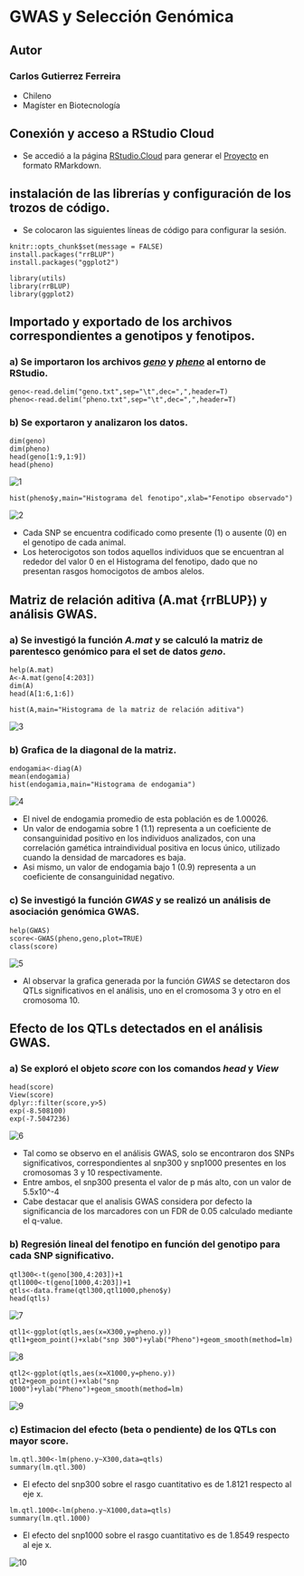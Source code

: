 # GWAS y Selección Genómica  

## **Autor**  
### Carlos Gutierrez Ferreira  
- Chileno  
- Magíster en Biotecnología

## Conexión y acceso a RStudio Cloud

- Se accedió a la página [RStudio.Cloud](https://rstudio.cloud/projects) para generar el [Proyecto](https://github.com/GenomicsEducation/CarlosGutierrez/blob/main/GWAS_Seleccion_Genomica/Archivos/Practica_GWAS_asociacion_genomica.Rmd) en formato RMarkdown.

## instalación de las librerías y configuración de los trozos de código.

- Se colocaron las siguientes líneas de código para configurar la sesión.

```{r, echo=FALSE, message = FALSE, warning = FALSE}
knitr::opts_chunk$set(message = FALSE)
install.packages("rrBLUP")
install.packages("ggplot2")
```
```{r, echo=FALSE}
library(utils)
library(rrBLUP)
library(ggplot2)
```

## Importado y exportado de los archivos correspondientes a genotipos y fenotipos.

### a) Se importaron los archivos [*geno*](https://github.com/GenomicsEducation/CarlosGutierrez/blob/main/GWAS_Seleccion_Genomica/Archivos/geno.txt) y [*pheno*](https://github.com/GenomicsEducation/CarlosGutierrez/blob/main/GWAS_Seleccion_Genomica/Archivos/pheno.txt) al entorno de RStudio.

```{r}
geno<-read.delim("geno.txt",sep="\t",dec=",",header=T)
pheno<-read.delim("pheno.txt",sep="\t",dec=",",header=T)
```

### b) Se exportaron y analizaron los datos.

```{r}
dim(geno)
dim(pheno)
head(geno[1:9,1:9])
head(pheno)
```

![1](https://user-images.githubusercontent.com/80927233/125408714-2d99a200-e389-11eb-8d0b-ea9699da6b2f.jpg)

```{r}
hist(pheno$y,main="Histograma del fenotipo",xlab="Fenotipo observado")
```

![2](https://user-images.githubusercontent.com/80927233/125408737-35f1dd00-e389-11eb-98fc-58ce24c16fa6.jpg)

- Cada SNP se encuentra codificado como presente (1) o ausente (0) en el genotipo de cada animal.  
- Los heterocigotos son todos aquellos individuos que se encuentran al rededor del valor 0 en el Histograma del fenotipo, dado que no presentan rasgos homocigotos de ambos alelos.

## Matriz de relación aditiva (A.mat {rrBLUP}) y análisis GWAS.

### a) Se investigó la función *A.mat* y se calculó la matriz de parentesco genómico para el set de datos *geno*.

```{r}
help(A.mat)
A<-A.mat(geno[4:203]) 
dim(A)
head(A[1:6,1:6])
```
```{r}
hist(A,main="Histograma de la matriz de relación aditiva")
```
![3](https://user-images.githubusercontent.com/80927233/125408926-676aa880-e389-11eb-8325-edf79b348a2d.jpg)

### b) Grafica de la diagonal de la matriz.

```{r}
endogamia<-diag(A)
mean(endogamia)
hist(endogamia,main="Histograma de endogamia")
```

![4](https://user-images.githubusercontent.com/80927233/125409046-836e4a00-e389-11eb-9a8d-2104a64057d3.jpg)

- El nivel de endogamia promedio de esta población es de 1.00026.  
- Un valor de endogamia sobre 1 (1.1) representa a un coeficiente de consanguinidad positivo en los individuos analizados, con una correlación gamética intraindividual positiva en locus único, utilizado cuando la densidad de marcadores es baja.  
- Asi mismo, un valor de endogamia bajo 1 (0.9) representa a un coeficiente de consanguinidad negativo.

### c) Se investigó la función *GWAS* y se realizó un análisis de asociación genómica GWAS.

```{r}
help(GWAS)
score<-GWAS(pheno,geno,plot=TRUE)
class(score)
```

![5](https://user-images.githubusercontent.com/80927233/125409106-9254fc80-e389-11eb-95f2-7f5eb398b2da.jpg)

- Al observar la grafica generada por la función *GWAS* se detectaron dos QTLs significativos en el análisis, uno en el cromosoma 3 y otro en el cromosoma 10.

## Efecto de los QTLs detectados en el análisis GWAS.

### a) Se exploró el objeto *score* con los comandos *head* y *View*

```{r}
head(score)
View(score)
dplyr::filter(score,y>5)
exp(-8.508100)
exp(-7.5047236)
```

![6](https://user-images.githubusercontent.com/80927233/125409166-a0a31880-e389-11eb-983a-cefadddc0bd1.jpg)

- Tal como se observo en el análisis GWAS, solo se encontraron dos SNPs significativos, correspondientes al snp300 y snp1000 presentes en los cromosomas 3 y 10 respectivamente.  
- Entre ambos, el snp300 presenta el valor de p más alto, con un valor de 5.5x10^-4  
- Cabe destacar que el analisis GWAS considera por defecto la significancia de los marcadores con un FDR de 0.05 calculado mediante el q-value.

### b) Regresión lineal del fenotipo en función del genotipo para cada SNP significativo.

```{r}
qtl300<-t(geno[300,4:203])+1
qtl1000<-t(geno[1000,4:203])+1
qtls<-data.frame(qtl300,qtl1000,pheno$y)
head(qtls)
```

![7](https://user-images.githubusercontent.com/80927233/125409217-b1ec2500-e389-11eb-8951-f6ddda2f637f.jpg)

```{r}
qtl1<-ggplot(qtls,aes(x=X300,y=pheno.y))
qtl1+geom_point()+xlab("snp 300")+ylab("Pheno")+geom_smooth(method=lm)
```

![8](https://user-images.githubusercontent.com/80927233/125409234-b57fac00-e389-11eb-9ef0-d6336f9b5184.jpg)

```{r}
qtl2<-ggplot(qtls,aes(x=X1000,y=pheno.y))
qtl2+geom_point()+xlab("snp 1000")+ylab("Pheno")+geom_smooth(method=lm)
```

![9](https://user-images.githubusercontent.com/80927233/125409249-b9133300-e389-11eb-9e6c-95dfeb4f7b62.jpg)

### c) Estimacion del efecto (beta o pendiente) de los QTLs con mayor score.

```{r}
lm.qtl.300<-lm(pheno.y~X300,data=qtls)
summary(lm.qtl.300)
```

- El efecto del snp300 sobre el rasgo cuantitativo es de 1.8121 respecto al eje x.

```{r}
lm.qtl.1000<-lm(pheno.y~X1000,data=qtls)
summary(lm.qtl.1000)
```

- El efecto del snp1000 sobre el rasgo cuantitativo es de 1.8549 respecto al eje x.

![10](https://user-images.githubusercontent.com/80927233/125409286-c03a4100-e389-11eb-8d95-f2187c9917ec.jpg)

